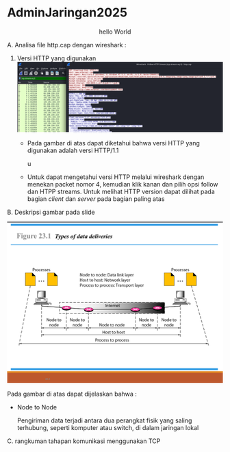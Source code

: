 # AdminJaringan2025
<p align="center">hello World</p>
<p>A. Analisa file http.cap dengan wireshark :</p>
<ol>
  <li>
      Versi HTTP yang digunakan
      <img src="./img/HTTP-Version.png">
      <ul>
        <li>
            <p>Pada gambar di atas dapat diketahui bahwa versi HTTP yang digunakan adalah versi HTTP/1.1</p>
        </li>
        u<li>
            <p>Untuk dapat mengetahui versi HTTP melalui wireshark dengan menekan packet nomor 4, kemudian klik kanan dan pilih opsi follow dan HTPP streams. Untuk melihat HTTP version dapat dilihat pada bagian <i>client</i> dan <i>server</i> pada bagian paling atas</p>
        </li>
      </ul>
  </li>
</ol>
<p>B. Deskripsi gambar pada slide</p>
<img src="./img/Type-of-Data-Deliveries.png">
<p>Pada gambar di atas dapat dijelaskan bahwa :</p>
<ul>
  <li>
    <p>Node to Node</p>
    <p>Pengiriman data terjadi antara dua perangkat fisik yang saling terhubung, seperti komputer atau switch, di dalam jaringan lokal</p>
  </li>
</ul>

<p>C. rangkuman tahapan komunikasi menggunakan TCP</p>
